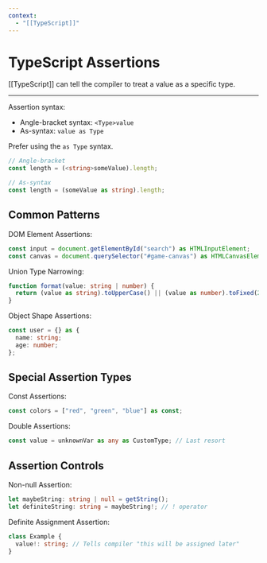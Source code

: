 ```yaml
---
context:
  - "[[TypeScript]]"
---
```


# TypeScript Assertions

[[TypeScript]] can tell the compiler to treat a value as a specific type.

---

Assertion syntax:

- Angle-bracket syntax: `<Type>value`
- As-syntax: `value as Type`

Prefer using the `as Type` syntax.

```typescript
// Angle-bracket
const length = (<string>someValue).length;

// As-syntax
const length = (someValue as string).length;
```

## Common Patterns

DOM Element Assertions:

```typescript
const input = document.getElementById("search") as HTMLInputElement;
const canvas = document.querySelector("#game-canvas") as HTMLCanvasElement;
```

Union Type Narrowing:

```typescript
function format(value: string | number) {
  return (value as string).toUpperCase() || (value as number).toFixed(2);
}
```

Object Shape Assertions:

```typescript
const user = {} as {
  name: string;
  age: number;
};
```

## Special Assertion Types

Const Assertions:

```typescript
const colors = ["red", "green", "blue"] as const;
```

Double Assertions:

```typescript
const value = unknownVar as any as CustomType; // Last resort
```

## Assertion Controls

Non-null Assertion:

```typescript
let maybeString: string | null = getString();
let definiteString: string = maybeString!; // ! operator
```

Definite Assignment Assertion:

```typescript
class Example {
  value!: string; // Tells compiler "this will be assigned later"
}
```
